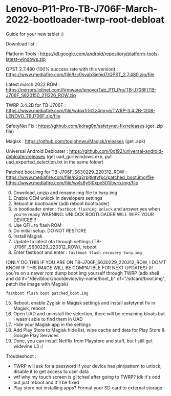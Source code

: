 # Lenovo-P11-Pro-TB-J706F-March-2022-bootloader-twrp-root-debloat
Guide for your new tablet :)

Download list : 

Platform Tools : https://dl.google.com/android/repository/platform-tools-latest-windows.zip

QPST 2.7.480 (100% success rate with this version) : https://www.mediafire.com/file/lzc0svab3iehid7/QPST_2.7.480.zip/file

Latest march 2022 ROM : https://mirrors.lolinet.com/firmware/lenovo/Tab_P11_Pro/TB-J706F/TB-J706F_S620150_211226_ROW.zip

TWRP 3.4.2B for TB-J706F : https://www.mediafire.com/file/wdpxfr5t2z4mrye/TWRP-3.4.2B-1208-LENOVO_TBJ706F.zip/file

SafetyNet Fix : https://github.com/kdrag0n/safetynet-fix/releases (get .zip file)

Magisk : https://github.com/topjohnwu/Magisk/releases (get .apk)

Universal Android Debloater : https://github.com/0x192/universal-android-debloater/releases (get uad_gui-windows.exe, put uad_exported_selection.txt in the same folder)

Patched boot.img for TB-J706F_S630229_220312_ROW : https://www.mediafire.com/file/p3q2rpjtlqtyfpc/patched_boot.img/file
https://www.mediafire.com/file/wvls8y5j0xpn501/twrp.img/file



0. Download, unzip and rename img file to twrp.img
1. Enable OEM unlock in developers settings
2. Reboot in bootloader (adb reboot bootloader)
3. In bootloader enter :
`fastboot flashing unlock`
and answer yes when you're ready
WARNING: UNLOCK BOOTLOADER WILL WIPE YOUR DEVICE!!!!!
4. Use QFIL to flash ROM
5. Do initial setup. DO NOT RESTORE
6. Install Magisk
7. Update to latest ota through settings (TB-J706F_S630229_220312_ROW), reboot
8. Enter fastboot and enter :
`fastboot flash recovery twrp.img`

(ONLY DO THIS IF YOU ARE ON TB-J706F_S630229_220312_ROW, I DON'T KNOW IF THIS IMAGE WILL BE COMPATIBLE FOR NEXT UPDATES)
(If you're on a newer rom dump boot.img yourself through TWRP (adb shell and dd if="/dev/block/bootdevice/by-name/boot_b" of="/sdcard/boot.img", patch the image with Magisk)

`fastboot flash boot patched_boot.img `

15. Reboot, enable Zygisk in Magisk settings and install safetynet fix in Magisk, reboot
17. Open UAD and uninstall the selection, there will be remaining bloats but I wasn't able to find them in UAD
18. Hide your Magisk app in the settings
19. Add Play Store to Magisk hide list, wipe cache and data for Play Store & Google Play Services
20. Done, you can install Netflix from Playstore and stuff, but I still get widevine L3 :/

Troubleshoot :
- TWRP will ask for a password if your device has pin/pattern to unlock, disable it to get access to user data
- wtf why my touch screen is glitched after going to TWRP? idk it's odd but just reboot and it'll be fixed
- Play store not installing apps? Format your SD card to external storage

